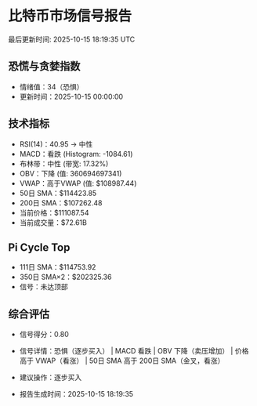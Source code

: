 # 比特币市场信号报告

最后更新时间: 2025-10-15 18:19:35 UTC

## 恐慌与贪婪指数
- 情绪值：34（恐惧）
- 更新时间：2025-10-15 00:00:00

## 技术指标
- RSI(14)：40.95 → 中性
- MACD：看跌 (Histogram: -1084.61)
- 布林带：中性 (带宽: 17.32%)
- OBV：下降 (值: 360694697341)
- VWAP：高于VWAP (值: $108987.44)
- 50日 SMA：$114423.85
- 200日 SMA：$107262.48
- 当前价格：$111087.54
- 当前成交量：$72.61B

## Pi Cycle Top
- 111日 SMA：$114753.92
- 350日 SMA×2：$202325.36
- 信号：未达顶部

## 综合评估
- 信号得分：0.80
- 信号详情：恐惧（逐步买入） | MACD 看跌 | OBV 下降（卖压增加） | 价格高于 VWAP（看涨） | 50日 SMA 高于 200日 SMA（金叉，看涨）
- 建议操作：逐步买入

- 报告生成时间：2025-10-15 18:19:35